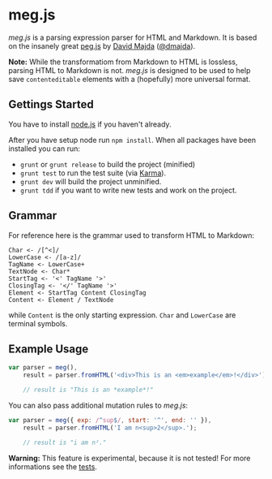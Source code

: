 # meg.js

*meg.js* is a parsing expression parser for HTML and Markdown. It is based on the insanely great [peg.js](http://pegjs.majda.cz/) by [David Majda](http://majda.cz/) ([@dmajda](http://twitter.com/dmajda)).

**Note:** While the transformatiom from Markdown to HTML is lossless, parsing HTML to Markdown is not. *meg.js* is designed to be used to help save `contenteditable` elements with a (hopefully) more universal format.

## Gettings Started

You have to install [node.js](http://nodejs.org/) if you haven't already.

After you have setup node run `npm install`. When all packages have been installed you can run:

- `grunt` or `grunt release` to build the project (minified)
- `grunt test` to run the test suite (via [Karma](http://karma-runner.github.io/)).
- `grunt dev` will build the project unminified.
- `grunt tdd` if you want to write new tests and work on the project.

## Grammar

For reference here is the grammar used to transform HTML to Markdown:

```
Char <- /[^<]/
LowerCase <- /[a-z]/
TagName <- LowerCase+
TextNode <- Char*
StartTag <- '<' TagName '>'
ClosingTag <- '</' TagName '>'
Element <- StartTag Content ClosingTag
Content <- Element / TextNode
```

while `Content` is the only starting expression. `Char` and `LowerCase` are terminal symbols.


## Example Usage

```javascript
var parser = meg(),
    result = parser.fromHTML('<div>This is an <em>example</em>!</div>');

    // result is "This is an *example*!"
```

You can also pass additional mutation rules to *meg.js*:

```javascript
var parser = meg({ exp: /^sup$/, start: '^', end: '' }),
    result = parser.fromHTML('I am n<sup>2</sup>.');

    // result is "i am n²."
```

**Warning:** This feature is experimental, because it is not tested! For more informations see the [tests](/test/unit/).

